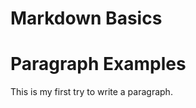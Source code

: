 # Markdown Basics

# Paragraph Examples
This is my first try to write a paragraph.
<!--stackedit_data:
eyJoaXN0b3J5IjpbLTIwMDQ5NjY5OTEsMTI3ODY5Mjk0MV19
-->
